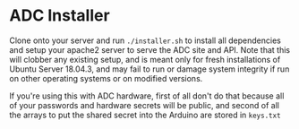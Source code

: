# ADC Installer

Clone onto your server and run `./installer.sh` to install all dependencies and setup your apache2 server to serve the ADC site and API. Note that this will clobber any existing setup, and is meant only for fresh installations of Ubuntu Server 18.04.3, and may fail to run or damage system integrity if run on other operating systems or on modified versions.

If you're using this with ADC hardware, first of all don't do that because all of your passwords and hardware secrets will be public, and second of all the arrays to put the shared secret into the Arduino are stored in `keys.txt`
